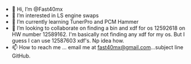 - 👋 Hi, I’m @Fast40mx
- 👀 I’m interested in LS engine swaps
- 🌱 I’m currently learning TunerPro and PCM Hammer
- 💞️ I’m looking to collaborate on finding a bin and xdf for os 12592618 on HW number 12589162. I'm basically not finding any xdf for my os.  But I guess I can use 12587603 xdf's.  Np idea how.
- 📫 How to reach me ... email me at fast40mx@gmail.com...subject line GitHub.

<!---
Fast40mx/Fast40mx is a ✨ special ✨ repository because its `README.md` (this file) appears on your GitHub profile.
You can click the Preview link to take a look at your changes.
--->

